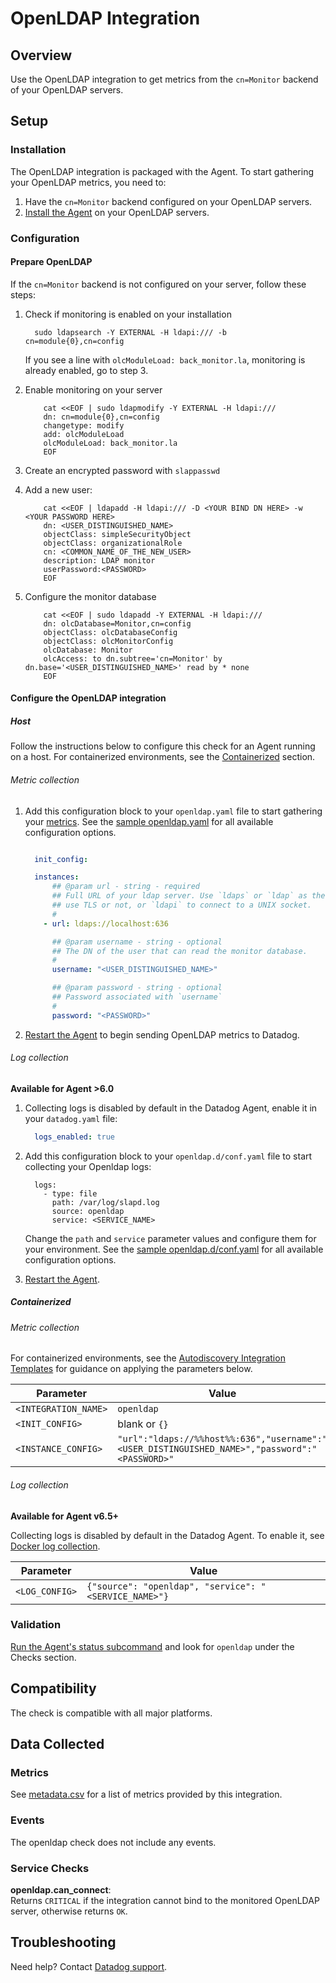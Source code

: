 # OpenLDAP Integration

## Overview

Use the OpenLDAP integration to get metrics from the `cn=Monitor` backend of your OpenLDAP servers.

## Setup
### Installation

The OpenLDAP integration is packaged with the Agent. To start gathering your OpenLDAP metrics, you need to:

1. Have the `cn=Monitor` backend configured on your OpenLDAP servers.
2. [Install the Agent][1] on your OpenLDAP servers.

### Configuration

#### Prepare OpenLDAP

If the `cn=Monitor` backend is not configured on your server, follow these steps:

1. Check if monitoring is enabled on your installation

    ```
      sudo ldapsearch -Y EXTERNAL -H ldapi:/// -b cn=module{0},cn=config
    ```

    If you see a line with `olcModuleLoad: back_monitor.la`, monitoring is already enabled, go to step 3.

2. Enable monitoring on your server

    ```
        cat <<EOF | sudo ldapmodify -Y EXTERNAL -H ldapi:///
        dn: cn=module{0},cn=config
        changetype: modify
        add: olcModuleLoad
        olcModuleLoad: back_monitor.la
        EOF
    ```

3. Create an encrypted password with `slappasswd`
4. Add a new user:

    ```
        cat <<EOF | ldapadd -H ldapi:/// -D <YOUR BIND DN HERE> -w <YOUR PASSWORD HERE>
        dn: <USER_DISTINGUISHED_NAME>
        objectClass: simpleSecurityObject
        objectClass: organizationalRole
        cn: <COMMON_NAME_OF_THE_NEW_USER>
        description: LDAP monitor
        userPassword:<PASSWORD>
        EOF
    ```

5. Configure the monitor database

    ```
        cat <<EOF | sudo ldapadd -Y EXTERNAL -H ldapi:///
        dn: olcDatabase=Monitor,cn=config
        objectClass: olcDatabaseConfig
        objectClass: olcMonitorConfig
        olcDatabase: Monitor
        olcAccess: to dn.subtree='cn=Monitor' by dn.base='<USER_DISTINGUISHED_NAME>' read by * none
        EOF
    ```

#### Configure the OpenLDAP integration

##### Host

Follow the instructions below to configure this check for an Agent running on a host. For containerized environments, see the [Containerized](#containerized) section.

###### Metric collection

1. Add this configuration block to your `openldap.yaml` file to start gathering your [metrics](#metrics). See the [sample openldap.yaml][2] for all available configuration options.

    ```yaml

      init_config:

      instances:
          ## @param url - string - required
          ## Full URL of your ldap server. Use `ldaps` or `ldap` as the scheme to
          ## use TLS or not, or `ldapi` to connect to a UNIX socket.
          #
        - url: ldaps://localhost:636

          ## @param username - string - optional
          ## The DN of the user that can read the monitor database.
          #
          username: "<USER_DISTINGUISHED_NAME>"

          ## @param password - string - optional
          ## Password associated with `username`
          #
          password: "<PASSWORD>"
    ```

2. [Restart the Agent][3] to begin sending OpenLDAP metrics to Datadog.

###### Log collection

**Available for Agent >6.0**

1. Collecting logs is disabled by default in the Datadog Agent, enable it in your `datadog.yaml` file:

    ```yaml
      logs_enabled: true
    ```

2. Add this configuration block to your `openldap.d/conf.yaml` file to start collecting your Openldap logs:

    ```
      logs:
        - type: file
          path: /var/log/slapd.log
          source: openldap
          service: <SERVICE_NAME>
    ```

    Change the `path` and `service` parameter values and configure them for your environment. See the [sample openldap.d/conf.yaml][2] for all available configuration options.

3. [Restart the Agent][3].

##### Containerized
###### Metric collection

For containerized environments, see the [Autodiscovery Integration Templates][4] for guidance on applying the parameters below.

| Parameter            | Value                                                                                         |
|----------------------|-----------------------------------------------------------------------------------------------|
| `<INTEGRATION_NAME>` | `openldap`                                                                                    |
| `<INIT_CONFIG>`      | blank or `{}`                                                                                 |
| `<INSTANCE_CONFIG>`  | `"url":"ldaps://%%host%%:636","username":"<USER_DISTINGUISHED_NAME>","password":"<PASSWORD>"` |


###### Log collection

**Available for Agent v6.5+**

Collecting logs is disabled by default in the Datadog Agent. To enable it, see [Docker log collection][5].

| Parameter      | Value                                                 |
|----------------|-------------------------------------------------------|
| `<LOG_CONFIG>` | `{"source": "openldap", "service": "<SERVICE_NAME>"}` |

### Validation

[Run the Agent's status subcommand][6] and look for `openldap` under the Checks section.

## Compatibility

The check is compatible with all major platforms.

## Data Collected

### Metrics

See [metadata.csv][7] for a list of metrics provided by this integration.

### Events

The openldap check does not include any events.

### Service Checks

**openldap.can_connect**:<br>
Returns `CRITICAL` if the integration cannot bind to the monitored OpenLDAP server, otherwise returns `OK`.

## Troubleshooting

Need help? Contact [Datadog support][8].


[1]: https://app.datadoghq.com/account/settings#agent
[2]: https://github.com/DataDog/integrations-core/blob/master/openldap/datadog_checks/openldap/data/conf.yaml.example
[3]: https://docs.datadoghq.com/agent/guide/agent-commands/?tab=agentv6#start-stop-and-restart-the-agent
[4]: https://docs.datadoghq.com/agent/autodiscovery/integrations/
[5]: https://docs.datadoghq.com/agent/docker/log/
[6]: https://docs.datadoghq.com/agent/guide/agent-commands/?tab=agentv6#agent-status-and-information
[7]: https://github.com/DataDog/integrations-core/blob/master/openldap/metadata.csv
[8]: https://docs.datadoghq.com/help
